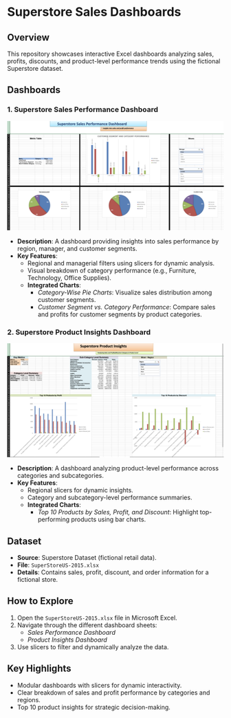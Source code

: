 # Superstore Sales Dashboards

## Overview

This repository showcases interactive Excel dashboards analyzing sales, profits, discounts, and product-level performance trends using the fictional Superstore dataset.

## Dashboards

### 1. **Superstore Sales Performance Dashboard**

![Superstore Sales Performance Dashboard](Images/Superstore_Sales_Dashboard.png)

- **Description**: A dashboard providing insights into sales performance by region, manager, and customer segments.
- **Key Features**:
  - Regional and managerial filters using slicers for dynamic analysis.
  - Visual breakdown of category performance (e.g., Furniture, Technology, Office Supplies).
  - **Integrated Charts**:
    - _Category-Wise Pie Charts_: Visualize sales distribution among customer segments.
    - _Customer Segment vs. Category Performance_: Compare sales and profits for customer segments by product categories.

### 2. **Superstore Product Insights Dashboard**

![Superstore Product Insights Dashboard](Images/Product_Performance_Dashboard.png)

- **Description**: A dashboard analyzing product-level performance across categories and subcategories.
- **Key Features**:
  - Regional slicers for dynamic insights.
  - Category and subcategory-level performance summaries.
  - **Integrated Charts**:
    - _Top 10 Products by Sales, Profit, and Discount_: Highlight top-performing products using bar charts.

## Dataset

- **Source**: Superstore Dataset (fictional retail data).
- **File**: `SuperStoreUS-2015.xlsx`
- **Details**: Contains sales, profit, discount, and order information for a fictional store.

## How to Explore

1. Open the `SuperStoreUS-2015.xlsx` file in Microsoft Excel.
2. Navigate through the different dashboard sheets:
   - _Sales Performance Dashboard_
   - _Product Insights Dashboard_
3. Use slicers to filter and dynamically analyze the data.

## Key Highlights

- Modular dashboards with slicers for dynamic interactivity.
- Clear breakdown of sales and profit performance by categories and regions.
- Top 10 product insights for strategic decision-making.
